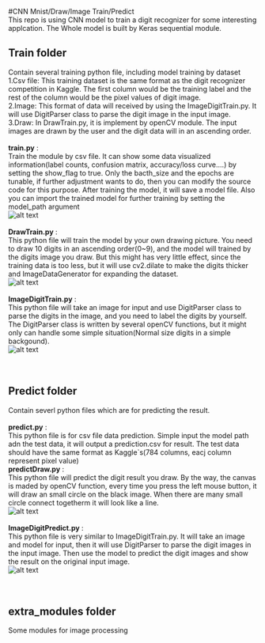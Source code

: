 #CNN Mnist/Draw/Image Train/Predict
<br />
This repo is using CNN model to train a digit recognizer for some interesting applcation. The Whole model is built by Keras sequential module. <br />

## Train folder
Contain several training python file, including model training by dataset <br />
1.Csv file: This training dataset is the same format as the digit recognizer competition in Kaggle. The first column would be the training label and the rest of the column would be the pixel values of digit image. <br />
2.Image: This format of data will received by using the ImageDigitTrain.py. It will use DigitParser class to parse the digit image in the input image. <br />
3.Draw: In DrawTrain.py, it is implement by openCV module. The input images are drawn by the user and the digit data will in an ascending order.<br />
<br />
**train.py** : <br />
Train the module by csv file. It can show some data visualized information(label counts, confusion matrix, accuracy/loss curve....) by setting the show_flag to true. Only the bacth_size and the epochs are tunable, if further adjustment wants to do, then you can modify the source code for this purpose. After training the model, it will save a model file. Also you can import the trained model for further training by setting the model_path argument<br />
![alt text](https://raw.githubusercontent.com/RayXie29/Image_Enhancement/master/imgs/csv_train.png)<br />
<br />
**DrawTrain.py** : <br />
This python file will train the model by your own drawing picture. You need to draw 10 digits in an ascending order(0~9), and the model will trained by the digits image you draw. But this might has very little effect, since the training data is too less, but it will use cv2.dilate to make the digits thicker and ImageDataGenerator for expanding the dataset.<br />
![alt text](https://raw.githubusercontent.com/RayXie29/Image_Enhancement/master/imgs/drawTrain.gif)<br />
<br />
**ImageDigitTrain.py** : <br />
This python file will take an image for input and use DigitParser class to parse the digits in the image, and you need to label the digits by yourself. The DigitParser class is written by several openCV functions, but it might only can handle some simple situation(Normal size digits in a simple backgound).<br />
![alt text](https://raw.githubusercontent.com/RayXie29/Image_Enhancement/master/imgs/ImageDigitTrain.gif)<br />
<br />
<br />
## Predict folder
Contain severl python files which are for predicting the result. <br />
<br />
**predict.py** : <br />
This python file is for csv file data prediction. Simple input the model path adn the test data, it will output a prediction.csv for result. The test data should have the same format as Kaggle`s(784 columns, eacj column represent pixel value)<br />
**predictDraw.py** : <br />
This python file will predict the digit result you draw. By the way, the canvas is maded by openCV function, every time you press the left mouse button, it will draw an small circle on the black image. When there are many small circle connect togetherm it will look like a line.<br />
![alt text](https://raw.githubusercontent.com/RayXie29/Image_Enhancement/master/imgs/predictDraw.gif)<br />
<br />
**ImageDigitPredict.py** : <br />
This python file is very similar to ImageDigitTrain.py. It will take an image and model for input, then it will use DigitParser to parse the digit images in the input image. Then use the model to predict the digit images and show the result on the original input image.<br />
![alt text](https://raw.githubusercontent.com/RayXie29/Image_Enhancement/master/imgs/ImageDigitPredict.png)<br />
<br />
<br />
## extra_modules folder
Some modules for image processing
